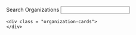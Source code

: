 <HTML>
  <head>
    <title>Search for an Organization</title>
    <link href = "style.css" rel = "stylesheet">
  </head>
  
  <body>
    <div class = "search-bar">
    <label for = "search">Search Organizations</label>
    <input type = "search" id = "search">
    </div>

    <div class = "organization-cards">
    </div>
  </body>
  
  <script>
  </script>

</HTML>
